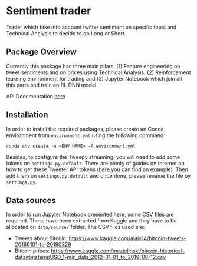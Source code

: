 # Sentiment trader

Trader which take into account twitter sentiment on specific topic and Technical Analysis to decide to go Long or Short.

## Package Overview

Currently this package has three main pilars: (1) Feature engineering on tweet sentiments and on prices using Technical Analysis; (2) Reinforcement learning environment for trading and (3) Jupyter Notebook which join all this parts and train an RL DNN model.

API Documentation [here](https://lluissalord.github.io/sentiment_trader/index.html)

## Installation

In order to install the required packages, please create an Conda environment from `environment.yml` using the following command:

```
conda env create -n <ENV NAME> -f environment.yml
```

Besides, to configure the Tweepy streaming, you will need to add some tokens on `settings.py.default`. There are plenty of guides on Internet on how to get these Tweeter API tokens ([here](https://elfsight.com/blog/2020/03/how-to-get-twitter-api-key/) you can find an example). Then add them on `settings.py.default` and once done, please rename the file by `settings.py`.

## Data sources

In order to run Jupyter Notebook presented here, some CSV files are required. These have been extracted from Kaggle and they have to be allocated on `data/source/` folder. The CSV files used are:

* Tweets about Bitcoin: https://www.kaggle.com/alaix14/bitcoin-tweets-20160101-to-20190329
* Bitcoin prices: https://www.kaggle.com/mczielinski/bitcoin-historical-data#bitstampUSD_1-min_data_2012-01-01_to_2019-08-12.csv